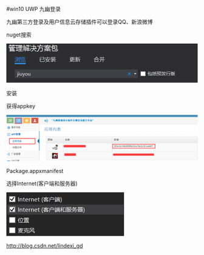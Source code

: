 #win10 UWP 九幽登录

九幽第三方登录及用户信息云存储插件可以登录QQ、新浪微博

<!--more-->

nuget搜索

![这里写图片描述](image/201611817115381.png)

安装

获得appkey

![这里写图片描述](image/201611817136114.png)

Package.appxmanifest

选择Internet(客户端和服务器)

![这里写图片描述](image/201611817148674.png)

http://blog.csdn.net/lindexi_gd